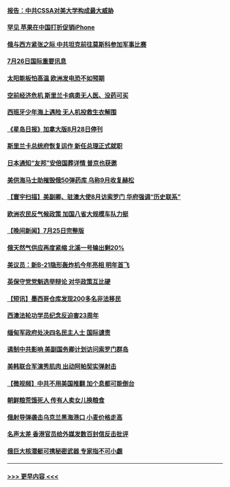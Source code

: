 #### [报告：中共CSSA对美大学构成最大威胁](../pages/prog202/a103487631.md?t=07262051) 
#### [罕见 苹果在中国打折促销iPhone](../pages/prog202/a103487626.md?t=07262051) 
#### [俄与西方紧张之际 中共坦克前往莫斯科参加军事比赛](../pages/prog202/a103487620.md?t=07262051) 
#### [7月26日国际重要讯息](../pages/prog202/a103487591.md?t=07262051) 
#### [太阳能板怕高温 欧洲发电恐不如预期](../pages/prog202/a103487546.md?t=07262051) 
#### [空前经济危机 斯里兰卡病患无人医、没药可买](../pages/prog202/a103487535.md?t=07262051) 
#### [西班牙少年海上遇险 无人机投救生衣解围](../pages/prog202/a103487479.md?t=07262051) 
#### [《星岛日报》加拿大版8月28日停刊](../pages/prog202/a103487429.md?t=07262051) 
#### [斯里兰卡总统府恢复运作 新任总理正式就职](../pages/prog202/a103487385.md?t=07262051) 
#### [日本通知“友邦”安倍国葬详情 普京也获邀](../pages/prog202/a103487380.md?t=07262051) 
#### [美供海马士助摧毁俄50弹药库 乌称9月收复赫松](../pages/prog202/a103487414.md?t=07262051) 
#### [【寰宇扫描】美副卿、驻澳大使8月访索罗门 华府强调“历史联系”](../pages/prog202/a103487393.md?t=07262051) 
#### [欧洲农民反气候政策 加国八省大规模车队力挺](../pages/prog202/a103487395.md?t=07262051) 
#### [【晚间新闻】7月25日完整版](../pages/prog202/a103487360.md?t=07262051) 
#### [俄天然气供应再度紧缩 北溪一号输出剩20%](../pages/prog202/a103487198.md?t=07262051) 
#### [美议员：新B-21隐形轰炸机今年亮相 明年首飞](../pages/prog202/a103487152.md?t=07262051) 
#### [英保守党党魁选举辩论 对华政策互比硬](../pages/prog202/a103487086.md?t=07262051) 
#### [【短讯】墨西哥仓库发现200多名非法移民](../pages/prog202/a103487076.md?t=07262051) 
#### [西澳法轮功学员纪念反迫害23周年](../pages/prog202/a103487068.md?t=07262051) 
#### [缅甸军政府处决四名民主人士 国际谴责](../pages/prog202/a103487061.md?t=07262051) 
#### [遏制中共影响 美副国务卿计划访问索罗门群岛](../pages/prog202/a103487065.md?t=07262051) 
#### [美韩联合军演秀肌肉 出动阿帕契实弹射击](../pages/prog202/a103487059.md?t=07262051) 
#### [【微视频】中共不用美国推翻 加个息都可能倒台](../pages/prog202/a103486986.md?t=07262051) 
#### [朝鲜粮荒饿死人 传有人卖女儿换粮食](../pages/prog202/a103486995.md?t=07262051) 
#### [俄射导弹袭击乌克兰黑海港口 小麦价格走高](../pages/prog202/a103486976.md?t=07262051) 
#### [名声太差 香港官员给外媒发数百封信反击批评](../pages/prog202/a103486843.md?t=07262051) 
#### [俄巨大核潜艇可携秘密武器 专家指不可小觑](../pages/prog202/a103486855.md?t=07262051) 

----
#### [ >>> 更早内容 <<< ](../indexes/prog202-earlier.md)
